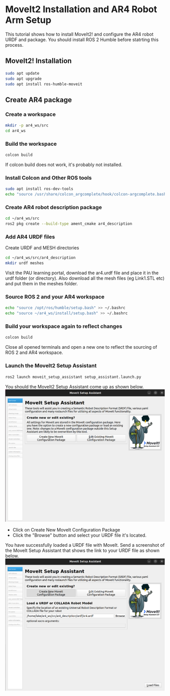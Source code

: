 # MoveIt2 Installation and AR4 Robot Arm Setup
This tutorial shows how to install MoveIt2! and configure the AR4 robot URDF and package. You should install ROS 2 Humble before statrting this process.

## MoveIt2! Installation
```sh
sudo apt update
sudo apt upgrade
sudo apt install ros-humble-moveit
```

## Create AR4 package
### Create a workspace
```sh
mkdir -p ar4_ws/src
cd ar4_ws
```
### Build the workspace
```sh
colcon build
```

If colcon build does not work, it's probably not installed.
### Install Colcon and Other ROS tools
```sh
sudo apt install ros-dev-tools
echo "source /usr/share/colcon_argcomplete/hook/colcon-argcomplete.bash" >> ~/.bashrc
```

### Create AR4 robot description package
```sh
cd ~/ar4_ws/src
ros2 pkg create --build-type ament_cmake ar4_description
```

### Add AR4 URDF files
Create URDF and MESH directories
```sh
cd ~/ar4_ws/src/ar4_description
mkdir urdf meshes
```

Visit the PAU learning portal, download the ar4.urdf file and place it in the urdf folder (or directory).
Also download all the mesh files (eg Link1.STL etc) and put them in the meshes folder.

### Source ROS 2 and your AR4 workspace
```sh
echo "source /opt/ros/humble/setup.bash" >> ~/.bashrc
echo "source ~/ar4_ws/install/setup.bash" >> ~/.bashrc
```

### Build your workspace again to reflect changes
```sh
colcon build
```

Close all opened terminals and open a new one to reflect the sourcing of ROS 2 and AR4 workspace.

### Launch the MoveIt2 Setup Assistant
```sh
ros2 launch moveit_setup_assistant setup_assistant.launch.py
```
You should the MoveIt2 Setup Assistant come up as shown below.
![MoveIt2 Setup Assistant](https://github.com/siksal/robotics-class-instructions/blob/main/MoveIt2-AR4/assets/MoveIte2-Setup-Assistant.png)

* Click on Create New MoveIt Configuration Package
* Click the "Browse" button and select your URDF file it's located.

You have successfully loaded a URDF file with MoveIt. Send a screenshot of the MoveIt Setup Assistant that shows the link to your URDF file as shown below.
![MSA](https://github.com/siksal/robotics-class-instructions/blob/main/MoveIt2-AR4/assets/MSA.png)
